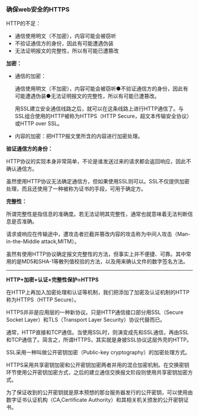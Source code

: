 ### 确保web安全的HTTPS

HTTP的不足：

+ 通信使用明文（不加密），内容可能会被窃听
+ 不验证通信方的身份，因此有可能遭遇伪装
+ 无法证明报文的完整性，所以有可能已遭篡改



**加密：**

+ 通信的加密：

  通信使用明文（不加密），内容可能会被窃听●不验证通信方的身份，因此有可能遭遇伪装●无法证明报文的完整性，所以有可能已遭篡改。

  用SSL建立安全通信线路之后，就可以在这条线路上进行HTTP通信了。与SSL组合使用的HTTP被称为HTTPS（HTTP Secure，超文本传输安全协议）或HTTP over SSL。

+ 内容的加密：把HTTP报文里所含的内容进行加密处理。



**验证通信方的身份：**

HTTP协议的实现本身非常简单，不论是谁发送过来的请求都会返回响应，因此不确认通信方。

虽然使用HTTP协议无法确定通信方，但如果使用SSL则可以。SSL不仅提供加密处理，而且还使用了一种被称为证书的手段，可用于确定方。



**完整性：**

所谓完整性是指信息的准确度。若无法证明其完整性，通常也就意味着无法判断信息是否准确。

请求或响应在传输途中，遭攻击者拦截并篡改内容的攻击称为中间人攻击（Man-in-the-Middle attack,MITM）。

虽然有使用HTTP协议确定报文完整性的方法，但事实上并不便捷、可靠。其中常用的是MD5和SHA-1等散列值校验的方法，以及用来确认文件的数字签名方法。

---

**HTTP+加密+认证+完整性保护=HTTPS**

在HTTP上再加入加密处理和认证等机制，我们把添加了加密及认证机制的HTTP称为HTTPS（HTTP Secure）。

HTTPS并非是应用层的一种新协议。只是HTTP通信接口部分用SSL（Secure Socket Layer）和TLS（Transport Layer Security）协议代替而已。

通常，HTTP直接和TCP通信。当使用SSL时，则演变成先和SSL通信，再由SSL和TCP通信了。简言之，所谓HTTPS，其实就是身披SSL协议这层外壳的HTTP。



SSL采用一种叫做公开密钥加密（Public-key cryptography）的加密处理方式。

HTTPS采用共享密钥加密和公开密钥加密两者并用的混合加密机制。在交换密钥环节使用公开密钥加密方式，之后的建立通信交换报文阶段则使用共享密钥加密方式。



为了保证收到的公开密钥就是原本预想的那台服务器发行的公开密钥，可以使用由数字证书认证机构（CA,Certificate Authority）和其相关机关颁发的公开密钥证书。

